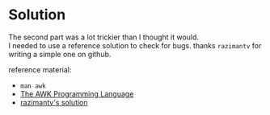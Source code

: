 # Solution

The second part was a lot trickier than I thought it would.   
I needed to use a reference solution to check for bugs. thanks `razimantv` for writing a simple one on github.   

reference material:
- `man awk`
- [The AWK Programming Language](https://ia903404.us.archive.org/0/items/pdfy-MgN0H1joIoDVoIC7/The_AWK_Programming_Language.pdf)
- [razimantv's solution](https://github.com/razimantv/AdventOfCode2023/blob/main/1/2.py)
